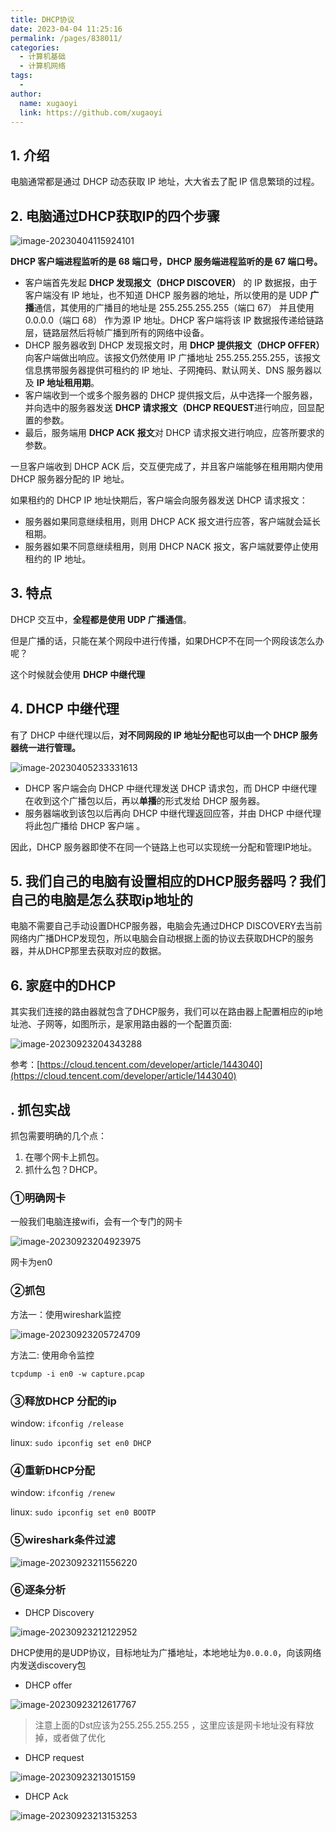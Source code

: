 ```yaml
---
title: DHCP协议
date: 2023-04-04 11:25:16
permalink: /pages/838011/
categories:
  - 计算机基础
  - 计算机网络
tags:
  - 
author: 
  name: xugaoyi
  link: https://github.com/xugaoyi
---
```



## 1. 介绍

电脑通常都是通过 DHCP 动态获取 IP 地址，大大省去了配 IP 信息繁琐的过程。





## 2. 电脑通过DHCP获取IP的四个步骤





![image-20230404115924101](https://2290653824-github-io.oss-cn-hangzhou.aliyuncs.com/undefinedimage-20230404115924101.png)

**DHCP 客户端进程监听的是 68 端口号，DHCP 服务端进程监听的是 67 端口号。**

- 客户端首先发起 **DHCP 发现报文（DHCP DISCOVER）** 的 IP 数据报，由于客户端没有 IP 地址，也不知道 DHCP 服务器的地址，所以使用的是 UDP **广播**通信，其使用的广播目的地址是 255.255.255.255（端口 67） 并且使用 0.0.0.0（端口 68） 作为源 IP 地址。DHCP 客户端将该 IP 数据报传递给链路层，链路层然后将帧广播到所有的网络中设备。
- DHCP 服务器收到 DHCP 发现报文时，用 **DHCP 提供报文（DHCP OFFER）** 向客户端做出响应。该报文仍然使用 IP 广播地址 255.255.255.255，该报文信息携带服务器提供可租约的 IP 地址、子网掩码、默认网关、DNS 服务器以及 **IP 地址租用期**。
- 客户端收到一个或多个服务器的 DHCP 提供报文后，从中选择一个服务器，并向选中的服务器发送 **DHCP 请求报文（DHCP REQUEST**进行响应，回显配置的参数。
- 最后，服务端用 **DHCP ACK 报文**对 DHCP 请求报文进行响应，应答所要求的参数。

一旦客户端收到 DHCP ACK 后，交互便完成了，并且客户端能够在租用期内使用 DHCP 服务器分配的 IP 地址。



如果租约的 DHCP IP 地址快期后，客户端会向服务器发送 DHCP 请求报文：

- 服务器如果同意继续租用，则用 DHCP ACK 报文进行应答，客户端就会延长租期。
- 服务器如果不同意继续租用，则用 DHCP NACK 报文，客户端就要停止使用租约的 IP 地址。



## 3. 特点

DHCP 交互中，**全程都是使用 UDP 广播通信**。



但是广播的话，只能在某个网段中进行传播，如果DHCP不在同一个网段该怎么办呢？

这个时候就会使用 **DHCP 中继代理**

## 4. DHCP 中继代理



有了 DHCP 中继代理以后，**对不同网段的 IP 地址分配也可以由一个 DHCP 服务器统一进行管理。**

![image-20230405233331613](https://2290653824-github-io.oss-cn-hangzhou.aliyuncs.com/undefinedimage-20230405233331613.png)

- DHCP 客户端会向 DHCP 中继代理发送 DHCP 请求包，而 DHCP 中继代理在收到这个广播包以后，再以**单播**的形式发给 DHCP 服务器。
- 服务器端收到该包以后再向 DHCP 中继代理返回应答，并由 DHCP 中继代理将此包广播给 DHCP 客户端 。

因此，DHCP 服务器即使不在同一个链路上也可以实现统一分配和管理IP地址。



## 5. 我们自己的电脑有设置相应的DHCP服务器吗？我们自己的电脑是怎么获取ip地址的

电脑不需要自己手动设置DHCP服务器，电脑会先通过DHCP DISCOVERY去当前网络内广播DHCP发现包，所以电脑会自动根据上面的协议去获取DHCP的服务器，并从DHCP那里去获取对应的数据。





## 6. 家庭中的DHCP

其实我们连接的路由器就包含了DHCP服务，我们可以在路由器上配置相应的ip地址池、子网等，如图所示，是家用路由器的一个配置页面:

![image-20230923204343288](https://2290653824-github-io.oss-cn-hangzhou.aliyuncs.com/image-20230923204343288.png)





参考：[https://cloud.tencent.com/developer/article/1443040](https://cloud.tencent.com/developer/article/1443040)



## . 抓包实战

抓包需要明确的几个点：

1. 在哪个网卡上抓包。
2. 抓什么包？DHCP。

### ①明确网卡

一般我们电脑连接wifi，会有一个专门的网卡

![image-20230923204923975](https://2290653824-github-io.oss-cn-hangzhou.aliyuncs.com/image-20230923204923975.png)

网卡为en0



### ②抓包

方法一：使用wireshark监控

![image-20230923205724709](https://2290653824-github-io.oss-cn-hangzhou.aliyuncs.com/image-20230923205724709.png)







方法二: 使用命令监控

`tcpdump -i en0 -w capture.pcap`







### ③释放DHCP 分配的ip

window:  `ifconfig /release` 

linux: `sudo ipconfig set en0 DHCP`

### ④重新DHCP分配 

window: `ifconfig /renew`



linux: `sudo ipconfig set en0 BOOTP`

### ⑤wireshark条件过滤

![image-20230923211556220](https://2290653824-github-io.oss-cn-hangzhou.aliyuncs.com/image-20230923211556220.png)



### ⑥逐条分析

- DHCP Discovery

![image-20230923212122952](https://2290653824-github-io.oss-cn-hangzhou.aliyuncs.com/image-20230923212122952.png)

DHCP使用的是UDP协议，目标地址为广播地址，本地地址为`0.0.0.0`，向该网络内发送discovery包



- DHCP offer

![image-20230923212617767](https://2290653824-github-io.oss-cn-hangzhou.aliyuncs.com/image-20230923212617767.png)

> 注意上面的Dst应该为255.255.255.255 ，这里应该是网卡地址没有释放掉，或者做了优化



- DHCP request

![image-20230923213015159](https://2290653824-github-io.oss-cn-hangzhou.aliyuncs.com/image-20230923213015159.png)



- DHCP Ack

![image-20230923213153253](https://2290653824-github-io.oss-cn-hangzhou.aliyuncs.com/image-20230923213153253.png)

